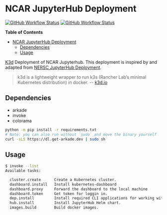 # NCAR JupyterHub Deployment

[![GitHub Workflow Status](https://img.shields.io/github/workflow/status/NCAR/jupyterhub-deploy/docker-images-build?logo=docker&style=for-the-badge)](https://github.com/NCAR/jupyterhub-deploy/actions?query=workflow%3Adocker-images-build)
[![GitHub Workflow Status](https://img.shields.io/github/workflow/status/NCAR/jupyterhub-deploy/linting?label=linting&logo=github&style=for-the-badge)](https://github.com/NCAR/jupyterhub-deploy/actions?query=workflow%3Alinting)

**Table of Contents**

- [NCAR JupyterHub Deployment](#ncar-jupyterhub-deployment)
  - [Dependencies](#dependencies)
  - [Usage](#usage)

[K3d](https://github.com/rancher/k3d/) Deployment of NCAR Jupyterhub. This deployment is inspired by and adapted from [NERSC JupyterHub Deployment](https://github.com/NERSC/jupyterhub-deploy).

> k3d is a lightweight wrapper to run k3s (Rancher Lab’s minimal Kubernetes distribution) in docker. -- [k3d.io](https://k3d.io/)

## Dependencies

- arkade
- invoke
- colorama

```bash
python -m pip install -r requirements.txt
# Note: you can also run without `sudo` and move the binary yourself
curl -sLS https://dl.get-arkade.dev | sudo sh
```

## Usage

```bash
$ invoke --list
Available tasks:

  cluster.create      Create a Kubernetes cluster.
  dashboard.install   Install kubernetes-dashboard
  dashboard.proxy     Forward the dashboard to the local machine
  dashboard.token     Get token for loggin in.
  dep.install         Install required CLI applications for working with Kubernetes.
  hub.install         Install JupyterHub Helm chart.
  images.build        Build docker images.
```
